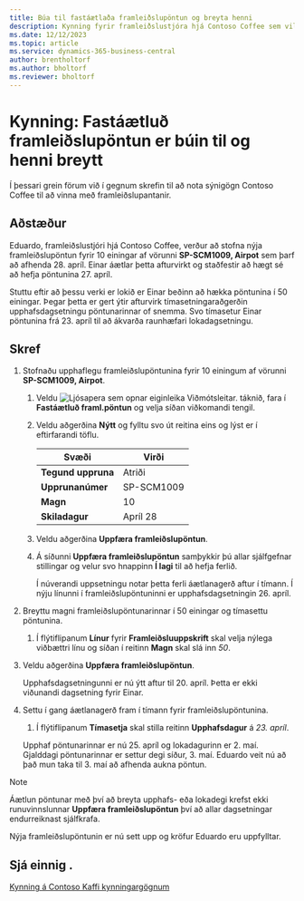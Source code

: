 ```yaml
---
title: Búa til fastáætlaða framleiðslupöntun og breyta henni
description: Kynning fyrir framleiðslustjóra hjá Contoso Coffee sem vill stofna fastáætlaða framleiðslupöntun og síðan breyta henni.
ms.date: 12/12/2023
ms.topic: article
ms.service: dynamics-365-business-central
author: brentholtorf
ms.author: bholtorf
ms.reviewer: bholtorf
---
```


# <a name="walkthrough-create-a-firm-planned-production-order-and-change-it"></a>Kynning: Fastáætluð framleiðslupöntun er búin til og henni breytt

Í þessari grein förum við í gegnum skrefin til að nota sýnigögn Contoso Coffee til að vinna með framleiðslupantanir.  

## <a name="scenario"></a>Aðstæður

Eduardo, framleiðslustjóri hjá Contoso Coffee, verður að stofna nýja framleiðslupöntun fyrir 10 einingar af vörunni **SP-SCM1009, Airpot** sem þarf að afhenda 28. apríl. Einar áætlar þetta afturvirkt og staðfestir að hægt sé að hefja pöntunina 27. apríl.  

Stuttu eftir að þessu verki er lokið er Einar beðinn að hækka pöntunina í 50 einingar. Þegar þetta er gert ýtir afturvirk tímasetningaraðgerðin upphafsdagsetningu pöntunarinnar of snemma. Svo tímasetur Einar pöntunina frá 23. apríl til að ákvarða raunhæfari lokadagsetningu.  

## <a name="steps"></a>Skref

1. Stofnaðu upphaflegu framleiðslupöntunina fyrir 10 einingum af vörunni **SP-SCM1009, Airpot**.

    1. Veldu ![Ljósapera sem opnar eiginleika Viðmótsleitar.](../../media/ui-search/search_small.png "Segðu mér hvað þú vilt gera") táknið, fara í **Fastáætluð framl.pöntun** og velja síðan viðkomandi tengil.  

    2. Veldu aðgerðina **Nýtt** og fylltu svo út reitina eins og lýst er í eftirfarandi töflu.  

        |Svæði  |Virði  |
        |---------|---------|
        |**Tegund uppruna** |Atriði|
        |**Upprunanúmer** |SP-SCM1009|
        |**Magn** |10|
        |**Skiladagur**|Apríl 28  |

    3. Veldu aðgerðina **Uppfæra framleiðslupöntun**.  

    4. Á síðunni **Uppfæra framleiðslupöntun** samþykkir þú allar sjálfgefnar stillingar og velur svo hnappinn **Í lagi** til að hefja ferlið.  

        Í núverandi uppsetningu notar þetta ferli áætlanagerð aftur í tímann. Í nýju línunni í framleiðslupöntuninni er upphafsdagsetningin 26. apríl.  

2. Breyttu magni framleiðslupöntunarinnar í 50 einingar og tímasettu pöntunina.  

    1. Í flýtiflipanum **Línur** fyrir **Framleiðsluuppskrift** skal velja nýlega viðbættri línu og síðan í reitinn **Magn** skal slá inn *50*.  

3. Veldu aðgerðina **Uppfæra framleiðslupöntun**.  

    Upphafsdagsetningunni er nú ýtt aftur til 20. apríl. Þetta er ekki viðunandi dagsetning fyrir Einar.

4. Settu í gang áætlanagerð fram í tímann fyrir framleiðslupöntunina.

    1. Í flýtiflipanum **Tímasetja** skal stilla reitinn **Upphafsdagur** á *23. apríl*.

    Upphaf pöntunarinnar er nú 25. apríl og lokadagurinn er 2. maí. Gjalddagi pöntunarinnar er settur degi síður, 3. maí. Eduardo veit nú að það mun taka til 3. maí að afhenda aukna pöntun.

> [!NOTE]
> Áætlun pöntunar með því að breyta upphafs- eða lokadegi krefst ekki runuvinnslunnar **Uppfæra framleiðslupöntun** því að allar dagsetningar endurreiknast sjálfkrafa.

Nýja framleiðslupöntunin er nú sett upp og kröfur Eduardo eru uppfylltar.  

## <a name="see-also"></a>Sjá einnig .

[Kynning á Contoso Kaffi kynningargögnum](../contoso-coffee-intro.md)  
